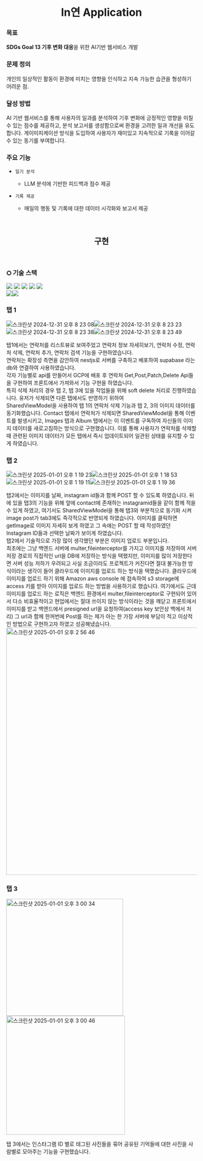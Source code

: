 <div align="center">
<h1> In연 Application </h1>
</div>

### **목표** 
**SDGs Goal 13 기후 변화 대응**을 위한 AI기반 웹서비스 개발

### **문제 정의** 
개인의 일상적인 활동이 환경에 미치는 영향을 인식하고 지속 가능한 습관을 형성하기 어려운 점.

### **달성 방법** 
AI 기반 웹서비스를 통해 사용자의 일과를 분석하여 기후 변화에 긍정적인 영향을 미칠 수 있는 점수를 제공하고, 분석 보고서를 생성함으로써 환경을 고려한 일과 개선을 유도합니다. 게이미피케이션 방식을 도입하여 사용자가 재미있고 지속적으로 기록을 이어갈 수 있는 동기를 부여합니다.

### **주요 기능**
- `일기 분석` 
  - LLM 분석에 기반한 피드백과 점수 제공

- `기록 제공`
  - 매일의 행동 및 기록에 대한  데이터 시각화와 보고서 제공

<br>

<div align="center">
<h2>구현</h2>
</div>

<br>

### ⛭ **기술 스택**
<img src="https://img.shields.io/badge/typescript-3178C6?style=for-the-badge&logo=typescript&logoColor=white"> <img src="https://img.shields.io/badge/NestJS-E0234E?style=for-the-badge&logo=NestJS&logoColor=white"> <img src="https://img.shields.io/badge/Supabase-3FCF8E?style=for-the-badge&logo=Supabase&logoColor=white"> <img src="https://img.shields.io/badge/Docker-2496ED?style=for-the-badge&logo=Docker&logoColor=white">  <img src="https://img.shields.io/badge/Prisma-2D3748?style=for-the-badge&logo=Prisma&logoColor=white">  
<img src="https://img.shields.io/badge/AndroidStudio-000000?style=for-the-badge&logo=AndroidStudio&logoColor=white"><img src="https://img.shields.io/badge/Kotlin-000000?style=for-the-badge&logo=Kotlin&logoColor=white">

### **탭 1**

![스크린샷 2024-12-31 오후 8 23 08](https://github.com/user-attachments/assets/3bcc8233-1073-49a7-9a99-142251f0b658)![스크린샷 2024-12-31 오후 8 23 23](https://github.com/user-attachments/assets/1755f1c6-2a19-489c-aaaf-3e9f1cac2313)![스크린샷 2024-12-31 오후 8 23 38](https://github.com/user-attachments/assets/e0dd7fa3-1408-46c1-bc2b-5fc8500e43ce)![스크린샷 2024-12-31 오후 8 23 49](https://github.com/user-attachments/assets/389f457d-12fe-490f-bb6e-2770ac7d6773)

탭1에서는 연락처를 리스트뷰로 보여주었고 연락처 정보 자세히보기, 연락처 수정, 연락처 삭제, 연락처 추가, 연락처 검색 기능을 구현하였습니다.<br/>
연락처는 확장성 측면을 감안하여 nestjs로 서버를 구축하고 배포하여 supabase 라는 db와 연결하여 사용하였습니다.<br/>
각자 기능별로 api를 만들어서 GCP에 배포 후 연락처 Get,Post,Patch,Delete Api들을 구현하여 프론트에서 가져와서 기능 구현을 하였습니다.<br/>
특히 삭제 처리의 경우 탭 2, 탭 3에 있을 작업들을 위해 soft delete 처리로 진행하였습니다. 유저가 삭제되면 다른 탭에서도 반영하기 위하여<br/>
SharedViewModel을 사용하여 탭 1의 연락처 삭제 기능과 탭 2, 3의 이미지 데이터를 동기화했습니다. Contact 탭에서 연락처가 삭제되면 SharedViewModel을 통해 이벤트를 발생시키고, Images 탭과 Album 탭에서는 이 이벤트를 구독하여 자신들의 이미지 데이터를 새로고침하는 방식으로 구현했습니다. 이를 통해 사용자가 연락처를 삭제할 때 관련된 이미지 데이터가 모든 탭에서 즉시 업데이트되어 일관된 상태를 유지할 수 있게 하였습니다.<br/>



### **탭 2**

![스크린샷 2025-01-01 오후 1 19 23](https://github.com/user-attachments/assets/02fea3ea-0dcb-4fc1-b3c0-8adab14ba50d)![스크린샷 2025-01-01 오후 1 18 53](https://github.com/user-attachments/assets/cfc7d155-3c3a-4f20-beaf-b428ecd58239)![스크린샷 2025-01-01 오후 1 19 11](https://github.com/user-attachments/assets/649168bb-7b0a-4b1a-9314-776ddeab31e8)![스크린샷 2025-01-01 오후 1 19 36](https://github.com/user-attachments/assets/a47dbd91-c66c-4f1a-8480-ab90cbe60aac)

탭2에서는 이미지를 날짜, instagram id들과 함께 POST 할 수 있도록 하였습니다. 뒤에 있을 탭3의 기능을 위해 앞에 contact에 존재하는 instagramid들을 같이 함께 적을 수 있게 하였고, 여기서도 SharedViewModel을 통해 탭3와 부분적으로 동기화 시켜 image post가 tab3에도 즉각적으로 반영되게 하였습니다. 이미지를 클릭하면 getImage로 이미지 자세히 보게 하였고 그 속에는 POST 할 때 작성하였던 Instagram ID들과 선택한 날짜가 보이게 하였습니다.<br/> 
탭2에서 기술적으로 가장 많이 생각했던 부분은 이미지 업로드 부분입니다. <br/>
최초에는 그냥 백엔드 서버에 multer,fileinterceptor를 가지고 이미지를 저장하여 서버 저장 경로의 직접적인 url을 DB에 저장하는 방식을 택했지만, 이미지를 많이 저장한다면 서버 성능 저하가 우려되고 사실 조금이라도 프로젝트가 커진다면 절대 불가능한 방식이라는 생각이 들어 클라우드에 이미지를 업로드 하는 방식을 택했습니다. 
클라우드에 이미지를 업로드 하기 위해 Amazon aws console 에 접속하여 s3 storage에 access 키를 받아 이미지를 업로드 하는 방법을 사용하기로 했습니다. 여기에서도 근데 이미지를 업로드 하는 로직은 백엔드 환경에서 multer,fileinterceptor로 구현되어 있어서 다소 비효율적이고 현업에서는 절대 쓰이지 않는 방식이라는 것을 깨닫고 프론트에서 이미지를 받고 백엔드에서 presigned url을 요청하여(access key 보안상 백에서 처리) 그 url과 함께 한꺼번에 Post를 하는 제가 아는 한 가장 서버에 부담이 적고 이상적인 방법으로 구현하고자 하였고 성공해냈습니다.
<img width="654" alt="스크린샷 2025-01-01 오후 2 56 46" src="https://github.com/user-attachments/assets/3184328a-31bb-4f1b-aee0-4a86f97b66c7" />







### **탭 3**
<img width="309" alt="스크린샷 2025-01-01 오후 3 00 34" src="https://github.com/user-attachments/assets/5df293d1-c0bf-4d95-9932-3d8957afc7c6" /><img width="314" alt="스크린샷 2025-01-01 오후 3 00 46" src="https://github.com/user-attachments/assets/b17c25d2-9cdb-4a26-a36d-8b2fee56a9fa" />


탭 3에서는 인스타그램 ID 별로 태그된 사진들을 묶어 공유된 기억들에 대한 사진을 사람별로 모아주는 기능을 구현했습니다.




















